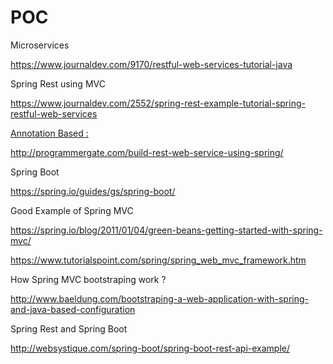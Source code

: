 # POC
Microservices 

https://www.journaldev.com/9170/restful-web-services-tutorial-java

Spring Rest using MVC 

https://www.journaldev.com/2552/spring-rest-example-tutorial-spring-restful-web-services

<U>Annotation Based :</U>

http://programmergate.com/build-rest-web-service-using-spring/



Spring Boot 


https://spring.io/guides/gs/spring-boot/


Good Example of Spring MVC 

https://spring.io/blog/2011/01/04/green-beans-getting-started-with-spring-mvc/


https://www.tutorialspoint.com/spring/spring_web_mvc_framework.htm


How Spring MVC bootstraping work ?

http://www.baeldung.com/bootstraping-a-web-application-with-spring-and-java-based-configuration


Spring Rest and Spring Boot 

http://websystique.com/spring-boot/spring-boot-rest-api-example/

